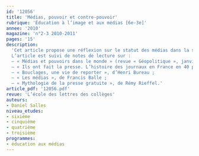 ```yaml
---
id: '12056'
title: 'Médias, pouvoir et contre-pouvoir'
rubrique: 'Éducation à l’image et aux médias [6e-3e]'
annee: '2010'
magazine: 'n°2-3 2010-2011'
pages: '15'
description: 
  'Cet article propose une réflexion sur le statut des médias dans la société. Considérés comme le quatrième pouvoir après le législatif, l’exécutif et le judiciaire, ils exercent une influence sur la vie politique et jouent le rôle de contre-pouvoir. Ils perdent cependant en crédibilité car on leur reproche d’avoir oublié leur vocation initiale d’information et de critique au profit de la course à l’audience. De plus, Internet est à l’origine de nombreuses transformations : il bouleverse l’économie des médias, le métier de journaliste et propose une nouvelle forme de contre-pouvoir...
  L’article est suivi de notes de lecture sur :
  – « Médias et pouvoirs dans le monde » (revue « Géopolitique », janvier 2010, n°108) ;
  – « Ils ont fait la presse. L’histoire des journaux en France en 40 portraits », publié sous la direction d’Yves Agnès et Patrick Eveno ;
  – « Bouclages, une vie de reporter », d’Henri Bureau ;
  – « Les médias », de Francis Balle ;
  – « Mythologie de la presse gratuite », de Rémy Rieffel.'
article_pdf: '12056.pdf'
revue: 'L’école des lettres des collèges'
auteurs:
- Daniel Salles
niveau_etudes:
- sixième
- cinquième
- quatrième
- troisième
programmes:
- éducation aux médias
---
```

